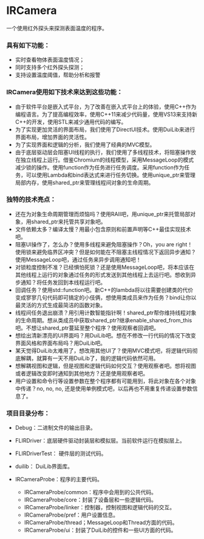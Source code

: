 IRCamera
========

一个使用红外探头来探测表面温度的程序。
### 具有如下功能：
* 实时查看物体表面温度情况；
* 同时支持多个红外探头探测；
* 支持设置温度阈值，帮助分析和报警

### IRCamera使用如下技术来达到这些功能：
* 由于软件平台是嵌入式平台，为了改善在嵌入式平台上的体验，使用C++作为编程语言。为了提高编程效率，使用C++11来减少代码量，使用VS13来支持新C++的开发，使用STL来减少通用代码的编写。
* 为了实现更加灵活的界面布局，我们使用了DirectUI技术。使用DuiLib来进行界面布局，增加界面的灵活性。
* 为了实现界面和逻辑的分析，我们使用了经典的MVC模型。
* 由于底层驱动层会阻塞UI线程的执行，我们使用了多线程技术，将阻塞操作放在独立线程上运行。借鉴Chromium的线程模型，采用MessageLoop的模式减少锁的操作。使用function作为任务进行任务调度。采用function作为任务，可以使用Lambda和bind表达式来进行任务切换。使用unique_ptr来管理局部内存，使用shared_ptr来管理线程间对象的生命周期。

### 独特的技术亮点：
* 还在为对象生命周期管理而烦恼吗？使用RAII吧，用unique_ptr来托管局部对象，用shared_ptr来托管共享对象吧。
* 文件依赖太多？编译太慢？用最小包含原则和前置声明等C++最佳实现技术吧。
* 阻塞UI操作了，怎么办？使用多线程来避免阻塞操作？Oh，you are right！使用锁来避免临界区冲突？但是如何能在不阻塞主线程情况下返回异步通知？使用MessageLoop吧，通过任务来异步调用通知吧！
* 对锁粒度控制不准？已经惧怕死锁？还是使用MessageLoop吧，将本应该在其他线程上运行的对象通过任务的形式发送到其他线程上去运行吧。想收到异步通知？将任务发回到本线程运行吧。
* 回调任务？使用std::function吧。新C++的lambda将以往需要创建类的代价变成寥寥几句代码即可搞定的小伎俩，想使用类成员来作为任务？bind让你以最灵活的方式生成最简洁的函数对象。
* 线程间任务退出崩溃？用引用计数智能指针啊！shared_ptr帮你维持线程对象的生命周期。想从类成员中获取shared_ptr?继承enable_shared_from_this吧。不想让shared_ptr蔓延至整个程序？使用观察者回调吧。
* 想绘出清新漂亮的UI界面吗？用DuiLib吧。想在不修改一行代码的情况下改变界面风格和界面布局吗？用DuiLib吧。
* 某天觉得DuiLib太难用了，想改用其他UI了？使用MVC模式吧，将逻辑代码彻底解耦，就算有一天不用DuiLib了，我的逻辑代码依然可用。
* 想解耦视图和逻辑，但是视图和逻辑代码如何交互？使用观察者吧。想将视图或者逻辑改变即时通知到其他地方？还是使用观察者吧。
* 用户设置和命令行等设置参数在整个程序都有可能用到，将此对象在各个对象中传递？no, no, no, 还是使用单例模式吧，以后再也不用重复传递设置参数信息了。

### 项目目录分布：
* Debug：二进制文件的输出目录。
* FLIRDriver：底层硬件驱动封装层和模拟层。当前软件运行在模拟层上。
* FLIRDriverTest： 硬件层的测试代码。
* duilib： DuiLib界面库。
* IRCameraProbe：程序的主要代码。

  * IRCameraProbe/common：程序中会用到的公共代码。
  * IRCameraProbe/core：封装了设备层和一些逻辑代码。
  * IRCameraProbe/linker：控制器，控制视图和逻辑代码的交互。
  * IRCameraProbe/pref：用户设置信息。
  * IRCameraProbe/thread；MessageLoop和Thread方面的代码。
  * IRCameraProbe/ui：封装了DuiLib的控件和一些UI方面的代码。
